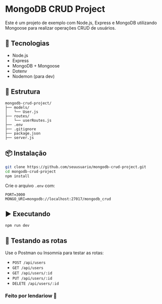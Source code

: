 # MongoDB CRUD Project

Este é um projeto de exemplo com Node.js, Express e MongoDB utilizando Mongoose para realizar operações CRUD de usuários.

## 🚀 Tecnologias

- Node.js
- Express
- MongoDB + Mongoose
- Dotenv
- Nodemon (para dev)

## 🧱 Estrutura

```
mongodb-crud-project/
├── models/
│   └── User.js
├── routes/
│   └── userRoutes.js
├── .env
├── .gitignore
├── package.json
├── server.js
```

## 📦 Instalação

```bash
git clone https://github.com/seuusuario/mongodb-crud-project.git
cd mongodb-crud-project
npm install
```

Crie o arquivo `.env` com:

```
PORT=3000
MONGO_URI=mongodb://localhost:27017/mongodb_crud
```

## ▶️ Executando

```bash
npm run dev
```

## 🧪 Testando as rotas

Use o Postman ou Insomnia para testar as rotas:
- `POST /api/users`
- `GET /api/users`
- `GET /api/users/:id`
- `PUT /api/users/:id`
- `DELETE /api/users/:id`


### Feito por lendariow 💜
